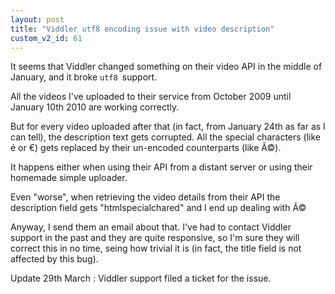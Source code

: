 ```yaml
---
layout: post
title: "Viddler utf8 encoding issue with video description"
custom_v2_id: 61
---
```


It seems that Viddler changed something on their video API in the middle of
January, and it broke `utf8 `support.

All the videos I've uploaded to their service from October 2009 until January
10th 2010 are working correctly.

But for every video uploaded after that (in fact, from January 24th as far as
I can tell), the description text gets corrupted. All the special characters
(like é or €) gets replaced by their un-encoded counterparts (like Ã©).

It happens either when using their API from a distant server or using their
homemade simple uploader.

Even "worse", when retrieving the video details from their API the description
field gets "htmlspecialchared" and I end up dealing with &Atilde;&copy;

Anyway, I send them an email about that. I've had to contact Viddler support
in the past and they are quite responsive, so I'm sure they will correct this
in no time, seing how trivial it is (in fact, the title field is not affected
by this bug).

Update 29th March : Viddler support filed a ticket for the issue.

